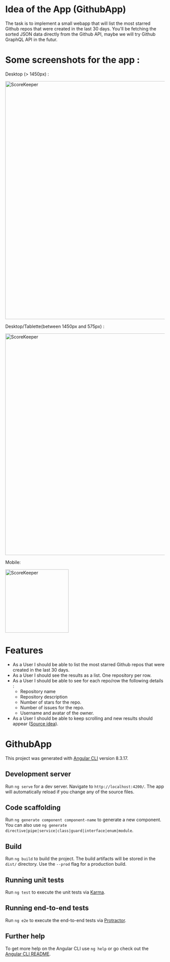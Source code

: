 # Idea of the App (GithubApp)

The task is to implement a small webapp that will list the most starred Github repos that were created in the last 30 days. You'll be fetching the sorted JSON data directly from the Github API, maybe we will try Github GraphQL API in the futur.

# Some screenshots for the app :
Desktop (> 1450px) :

<img width="752" alt="ScoreKeeper" src="https://user-images.githubusercontent.com/46606940/103523429-bcc27c00-4e73-11eb-82e3-c993e0ba07b8.JPG">

Desktop/Tablette(between 1450px and 575px) :

<img width="700" alt="ScoreKeeper" src="https://user-images.githubusercontent.com/46606940/103523649-175bd800-4e74-11eb-9552-eff7361ee7d5.JPG">

Mobile:

<img width="200" alt="ScoreKeeper" src="https://user-images.githubusercontent.com/46606940/103523680-29d61180-4e74-11eb-8e39-6ce9c144e9f7.JPG">

# Features
- As a User I should be able to list the most starred Github repos that were created in the last 30 days.
- As a User I should see the results as a list. One repository per row.
- As a User I should be able to see for each repo/row the following details :
    * Repository name
    * Repository description
    * Number of stars for the repo.
    * Number of issues for the repo.
    * Username and avatar of the owner.
- As a User I should be able to keep scrolling and new results should appear  ([Source idea](https://github.com/gemography/frontend-coding-challenge)).

# GithubApp

This project was generated with [Angular CLI](https://github.com/angular/angular-cli) version 8.3.17.

## Development server

Run `ng serve` for a dev server. Navigate to `http://localhost:4200/`. The app will automatically reload if you change any of the source files.

## Code scaffolding

Run `ng generate component component-name` to generate a new component. You can also use `ng generate directive|pipe|service|class|guard|interface|enum|module`.

## Build

Run `ng build` to build the project. The build artifacts will be stored in the `dist/` directory. Use the `--prod` flag for a production build.

## Running unit tests

Run `ng test` to execute the unit tests via [Karma](https://karma-runner.github.io).

## Running end-to-end tests

Run `ng e2e` to execute the end-to-end tests via [Protractor](http://www.protractortest.org/).

## Further help

To get more help on the Angular CLI use `ng help` or go check out the [Angular CLI README](https://github.com/angular/angular-cli/blob/master/README.md).
